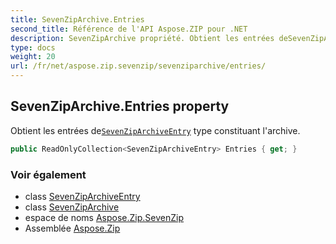 ```yaml
---
title: SevenZipArchive.Entries
second_title: Référence de l'API Aspose.ZIP pour .NET
description: SevenZipArchive propriété. Obtient les entrées deSevenZipArchiveEntry type constituant larchive.
type: docs
weight: 20
url: /fr/net/aspose.zip.sevenzip/sevenziparchive/entries/
---
```

## SevenZipArchive.Entries property

Obtient les entrées de[`SevenZipArchiveEntry`](../../sevenziparchiveentry/) type constituant l'archive.

```csharp
public ReadOnlyCollection<SevenZipArchiveEntry> Entries { get; }
```

### Voir également

* class [SevenZipArchiveEntry](../../sevenziparchiveentry/)
* class [SevenZipArchive](../)
* espace de noms [Aspose.Zip.SevenZip](../../sevenziparchive/)
* Assemblée [Aspose.Zip](../../../)


